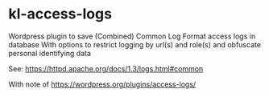 # kl-access-logs
Wordpress plugin to save (Combined) Common Log Format access logs in database
With options to restrict logging by url(s) and role(s) and obfuscate personal identifying data

See: https://httpd.apache.org/docs/1.3/logs.html#common

With note of https://wordpress.org/plugins/access-logs/
